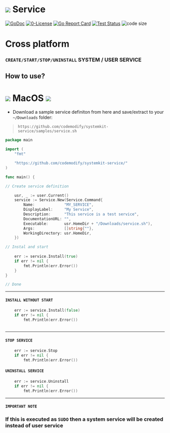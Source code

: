 # ![](https://fonts.gstatic.com/s/i/materialicons/label_important/v4/24px.svg) Service
[![GoDoc](https://godoc.org/github.com/codemodify/SystemKit?status.svg)](https://godoc.org/github.com/codemodify/SystemKit)
[![0-License](https://img.shields.io/badge/license-0--license-brightgreen)](https://github.com/codemodify/TheFreeLicense)
[![Go Report Card](https://goreportcard.com/badge/github.com/codemodify/SystemKit)](https://goreportcard.com/report/github.com/codemodify/SystemKit)
[![Test Status](https://github.com/danawoodman/systemservice/workflows/Test/badge.svg)](https://github.com/danawoodman/systemservice/actions)
![code size](https://img.shields.io/github/languages/code-size/codemodify/SystemKit?style=flat-square)

# Cross platform <h3> `CREATE/START/STOP/UNINSTALL` SYSTEM / USER SERVICE
## How to use?

# ![](https://fonts.gstatic.com/s/i/materialicons/label_important/v4/24px.svg) MacOS ![](https://img.icons8.com/ios-filled/30/000000/mac-os.png)
 - 	Download a sample service definiton from here and save/extract to your `~/Downloads` folder:

> `https://github.com/codemodify/systemkit-service/samples/service.sh`

```go
package main

import (
	"fmt"

	"https://github.com/codemodify/systemkit-service/"
)

func main() {

// Create service definition

	usr, _ := user.Current()
	service := Service.New(Service.Command{
		Name:             "MY_SERVICE",
		DisplayLabel:     "My Service",
		Description:      "This service is a test service",
		DocumentationURL: "",
		Executable:       usr.HomeDir + "/Downloads/service.sh"),
		Args:             []string{""},
		WorkingDirectory: usr.HomeDir,
	})

// Instal and start
	
	err := service.Install(true)
	if err != nil {
		fmt.Println(err.Error())
	}
}

// Done
```

---
#### `INSTALL WITHOUT START  `
```go 
	err := service.Install(false)
	if err != nil {
		fmt.Println(err.Error())
	
```
---
#### `STOP SERVICE  `
```go 
	err := service.Stop
	if err != nil {
		fmt.Println(err.Error())
```
#### `UNINSTALL SERVICE  `
```go 
	err := service.Uninstall
	if err != nil {
		fmt.Println(err.Error())
```
---
#### `IMPORTANT NOTE` 
### If this is executed as `SUDO` then a system service will be created instead of user service
